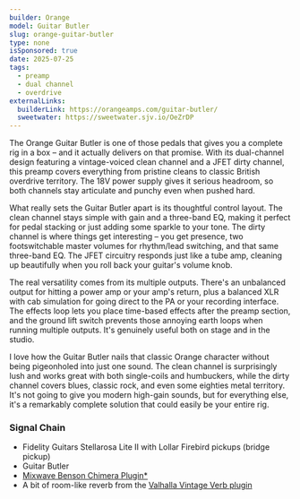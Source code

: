 ```yaml
---
builder: Orange
model: Guitar Butler
slug: orange-guitar-butler
type: none
isSponsored: true
date: 2025-07-25
tags:
  - preamp
  - dual channel
  - overdrive
externalLinks:
  builderLink: https://orangeamps.com/guitar-butler/
  sweetwater: https://sweetwater.sjv.io/OeZrDP
---
```


The Orange Guitar Butler is one of those pedals that gives you a complete rig in a box – and it actually delivers on that promise. With its dual-channel design featuring a vintage-voiced clean channel and a JFET dirty channel, this preamp covers everything from pristine cleans to classic British overdrive territory. The 18V power supply gives it serious headroom, so both channels stay articulate and punchy even when pushed hard.

What really sets the Guitar Butler apart is its thoughtful control layout. The clean channel stays simple with gain and a three-band EQ, making it perfect for pedal stacking or just adding some sparkle to your tone. The dirty channel is where things get interesting – you get presence, two footswitchable master volumes for rhythm/lead switching, and that same three-band EQ. The JFET circuitry responds just like a tube amp, cleaning up beautifully when you roll back your guitar's volume knob.

The real versatility comes from its multiple outputs. There's an unbalanced output for hitting a power amp or your amp's return, plus a balanced XLR with cab simulation for going direct to the PA or your recording interface. The effects loop lets you place time-based effects after the preamp section, and the ground lift switch prevents those annoying earth loops when running multiple outputs. It's genuinely useful both on stage and in the studio.

I love how the Guitar Butler nails that classic Orange character without being pigeonholed into just one sound. The clean channel is surprisingly lush and works great with both single-coils and humbuckers, while the dirty channel covers blues, classic rock, and even some eighties metal territory. It's not going to give you modern high-gain sounds, but for everything else, it's a remarkably complete solution that could easily be your entire rig.

### Signal Chain

- Fidelity Guitars Stellarosa Lite II with Lollar Firebird pickups (bridge pickup)
- Guitar Butler
- [Mixwave Benson Chimera Plugin*](https://sweetwater.sjv.io/B0N2PL)
- A bit of room-like reverb from the [Valhalla Vintage Verb plugin](https://valhalladsp.com/shop/reverb/valhalla-vintage-verb/)
